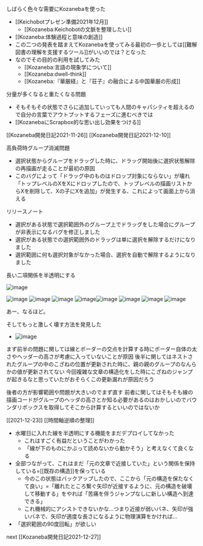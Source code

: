 
しばらく色々な需要にKozanebaを使った
- [[Keichobotプレゼン準備2021年12月]]
    - [[Kozaneba:Keichobotの文脈を整理したい]]
- [[Kozaneba:体験過程と意味の創造]]
- この二つの発表を踏まえてKozanebaを使ってみる最初の一歩としては[[難解図書の理解を支援するツール]]がいいのでは？となった
- なのでその目的の利用を試してみた
    - [[Kozaneba:言語の現象学について]]
    - [[Kozaneba:dwell-think]]
    - [[Kozaneba:『華厳経』と『荘子』の融合による中国華厳の形成]]


分量が多くなると重たくなる問題
- そもそもその状態でさらに追加していっても人間のキャパシティを超えるので自分の言葉でアウトプットするフェーズに進むべきでは
- [[KozanebaにScrapbox的な思い出し効果をつける]]

[[Kozaneba開発日記2021-11-26]]
[[Kozaneba開発日記2021-12-10]]

高負荷時グループ消滅問題
- 選択状態からグループをドラッグした時に、ドラッグ開始後に選択状態解除の再描画が走ることが最初の原因
- このバグによって「ドラッグ中のものはドロップ対象にならない」が壊れ「トップレベルのXをXにドロップしたので、トップレベルの描画リストからXを削除して、Xの子にXを追加」が発生する、これによって画面上から消える

リリースノート
- 選択がある状態で選択範囲外のグループ上でドラッグをした場合にグループが非表示になるバグを修正しました
- 選択がある状態での選択範囲外のドラッグは単に選択を解除するだけになりました
- 選択範囲に何も選択対象がなかった場合、選択を自動で解除するようになりました

長い二項関係を半透明にする

![image](https://gyazo.com/332d57d2df82a9b54635aec15209cc32/thumb/1000)

![image](https://gyazo.com/5d6b761b9da4518ff40c5f51ce4262f3/thumb/1000)
![image](https://gyazo.com/3d188c2e0df12805a388e79ea83e53e1/thumb/1000)
![image](https://gyazo.com/e45792a1cccb534549a0386a44a8f7df/thumb/1000)
![image](https://gyazo.com/496f0f14cb1678b80d148f3be5fc36c7/thumb/1000)![image](https://gyazo.com/9cefcf1c5d31a7486b3e055cd58b1d6e/thumb/1000)
![image](https://gyazo.com/4245a9bdefacdd730a79773f2bf52283/thumb/1000)
![image](https://gyazo.com/ee21d37883a766abeb4ef519ee9f5984/thumb/1000)
![image](https://gyazo.com/5383a098af350bf3ec1727fa19190b8f/thumb/1000)

あー、なるほど。

そしてもっと激しく壊す方法を発見した
- ![image](https://gyazo.com/1019c8972558303dcb03d5ded37af1a4/thumb/1000)

まず前半の問題に関しては線とボーダーの交点を計算する時にボーダー自体の太さやヘッダーの高さが考慮に入っていないことが原因
後半に関してはネストされたグループの中のこざねの位置が更新された時に、親の親のグループのなんらかの値が更新されてない
今回複雑な文章の構造化をした時にこざねのジャンプが起きるなと思っていたがおそらくこの更新漏れが原因だろう

後者の方が影響範囲や問題が大きいのでまず直す
前者に関してはそもそも線の描画コードがグループのヘッダの高さとか知る必要があるのはおかしいのでバウンダリボックスを取得してそこから計算するといいのではないか

[[2021-12-23]]
[[時間軸逆順の整理]]
- 水曜日に入れた線を半透明にする機能をまだデプロイしてなかった
    - これはすごく有益だということがわかった
    - 「線が下のものにかぶって読めないから動かそう」と考えなくて良くなる
- 全部つながって、これはまだ「元の文章で近接していた」という関係を保持している=[[既存の構造]]を保っている
    - 今のこの状態はバックアップしたので、ここから「元の構造を保たなくて良い」=「離れたところ繋ぐ矢印が近接するように、元の構造を破壊して移動する」をやれば「苦痛を伴うジャンプなしに新しい構造へ到達できる」
    - これ機械的にアシストできないかな…つまり近接が弱いバネ、矢印が強いバネで、矢印が適度な長さになるように物理演算をかければ…
- 「選択範囲の90度回転」が欲しい

next [[Kozaneba開発日記2021-12-27]]
